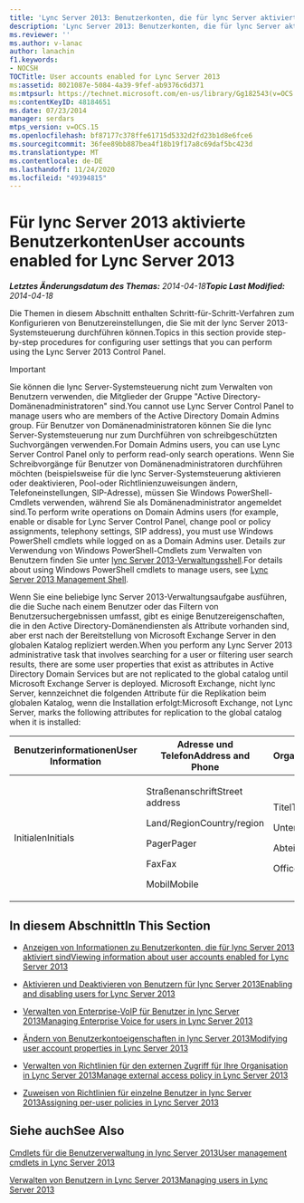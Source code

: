```yaml
---
title: 'Lync Server 2013: Benutzerkonten, die für lync Server aktiviert sind'
description: 'Lync Server 2013: Benutzerkonten, die für lync Server aktiviert sind.'
ms.reviewer: ''
ms.author: v-lanac
author: lanachin
f1.keywords:
- NOCSH
TOCTitle: User accounts enabled for Lync Server 2013
ms:assetid: 8021087e-5084-4a39-9fef-ab9376c6d371
ms:mtpsurl: https://technet.microsoft.com/en-us/library/Gg182543(v=OCS.15)
ms:contentKeyID: 48184651
ms.date: 07/23/2014
manager: serdars
mtps_version: v=OCS.15
ms.openlocfilehash: bf87177c378ffe61715d5332d2fd23b1d8e6fce6
ms.sourcegitcommit: 36fee89bb887bea4f18b19f17a8c69daf5bc423d
ms.translationtype: MT
ms.contentlocale: de-DE
ms.lasthandoff: 11/24/2020
ms.locfileid: "49394815"
---
```

# <a name="user-accounts-enabled-for-lync-server-2013"></a><span data-ttu-id="d8034-103">Für lync Server 2013 aktivierte Benutzerkonten</span><span class="sxs-lookup"><span data-stu-id="d8034-103">User accounts enabled for Lync Server 2013</span></span>

<div data-xmlns="http://www.w3.org/1999/xhtml">

<div class="topic" data-xmlns="http://www.w3.org/1999/xhtml" data-msxsl="urn:schemas-microsoft-com:xslt" data-cs="https://msdn.microsoft.com/">

<div data-asp="https://msdn2.microsoft.com/asp">



</div>

<div id="mainSection">

<div id="mainBody"><span data-ttu-id="d8034-104">

<span> </span></span><span class="sxs-lookup"><span data-stu-id="d8034-104">

<span> </span></span></span>

<span data-ttu-id="d8034-105">_**Letztes Änderungsdatum des Themas:** 2014-04-18_</span><span class="sxs-lookup"><span data-stu-id="d8034-105">_**Topic Last Modified:** 2014-04-18_</span></span>

<span data-ttu-id="d8034-106">Die Themen in diesem Abschnitt enthalten Schritt-für-Schritt-Verfahren zum Konfigurieren von Benutzereinstellungen, die Sie mit der lync Server 2013-Systemsteuerung durchführen können.</span><span class="sxs-lookup"><span data-stu-id="d8034-106">Topics in this section provide step-by-step procedures for configuring user settings that you can perform using the Lync Server 2013 Control Panel.</span></span>

<div>


> [!IMPORTANT]  
> <span data-ttu-id="d8034-107">Sie können die lync Server-Systemsteuerung nicht zum Verwalten von Benutzern verwenden, die Mitglieder der Gruppe "Active Directory-Domänenadministratoren" sind.</span><span class="sxs-lookup"><span data-stu-id="d8034-107">You cannot use Lync Server Control Panel to manage users who are members of the Active Directory Domain Admins group.</span></span> <span data-ttu-id="d8034-108">Für Benutzer von Domänenadministratoren können Sie die lync Server-Systemsteuerung nur zum Durchführen von schreibgeschützten Suchvorgängen verwenden.</span><span class="sxs-lookup"><span data-stu-id="d8034-108">For Domain Admins users, you can use Lync Server Control Panel only to perform read-only search operations.</span></span> <span data-ttu-id="d8034-109">Wenn Sie Schreibvorgänge für Benutzer von Domänenadministratoren durchführen möchten (beispielsweise für die lync Server-Systemsteuerung aktivieren oder deaktivieren, Pool-oder Richtlinienzuweisungen ändern, Telefoneinstellungen, SIP-Adresse), müssen Sie Windows PowerShell-Cmdlets verwenden, während Sie als Domänenadministrator angemeldet sind.</span><span class="sxs-lookup"><span data-stu-id="d8034-109">To perform write operations on Domain Admins users (for example, enable or disable for Lync Server Control Panel, change pool or policy assignments, telephony settings, SIP address), you must use Windows PowerShell cmdlets while logged on as a Domain Admins user.</span></span> <span data-ttu-id="d8034-110">Details zur Verwendung von Windows PowerShell-Cmdlets zum Verwalten von Benutzern finden Sie unter <A href="lync-server-2013-lync-server-management-shell.md">lync Server 2013-Verwaltungsshell</A>.</span><span class="sxs-lookup"><span data-stu-id="d8034-110">For details about using Windows PowerShell cmdlets to manage users, see <A href="lync-server-2013-lync-server-management-shell.md">Lync Server 2013 Management Shell</A>.</span></span>



</div>

<span data-ttu-id="d8034-111">Wenn Sie eine beliebige lync Server 2013-Verwaltungsaufgabe ausführen, die die Suche nach einem Benutzer oder das Filtern von Benutzersuchergebnissen umfasst, gibt es einige Benutzereigenschaften, die in den Active Directory-Domänendiensten als Attribute vorhanden sind, aber erst nach der Bereitstellung von Microsoft Exchange Server in den globalen Katalog repliziert werden.</span><span class="sxs-lookup"><span data-stu-id="d8034-111">When you perform any Lync Server 2013 administrative task that involves searching for a user or filtering user search results, there are some user properties that exist as attributes in Active Directory Domain Services but are not replicated to the global catalog until Microsoft Exchange Server is deployed.</span></span> <span data-ttu-id="d8034-112">Microsoft Exchange, nicht lync Server, kennzeichnet die folgenden Attribute für die Replikation beim globalen Katalog, wenn die Installation erfolgt:</span><span class="sxs-lookup"><span data-stu-id="d8034-112">Microsoft Exchange, not Lync Server, marks the following attributes for replication to the global catalog when it is installed:</span></span>


<table>
<colgroup>
<col style="width: 33%" />
<col style="width: 33%" />
<col style="width: 33%" />
</colgroup>
<thead>
<tr class="header">
<th><span data-ttu-id="d8034-113">Benutzerinformationen</span><span class="sxs-lookup"><span data-stu-id="d8034-113">User Information</span></span></th>
<th><span data-ttu-id="d8034-114">Adresse und Telefon</span><span class="sxs-lookup"><span data-stu-id="d8034-114">Address and Phone</span></span></th>
<th><span data-ttu-id="d8034-115">Organisation</span><span class="sxs-lookup"><span data-stu-id="d8034-115">Organization</span></span></th>
</tr>
</thead>
<tbody>
<tr class="odd">
<td><p><span data-ttu-id="d8034-116">Initialen</span><span class="sxs-lookup"><span data-stu-id="d8034-116">Initials</span></span></p></td>
<td><p><span data-ttu-id="d8034-117">Straßenanschrift</span><span class="sxs-lookup"><span data-stu-id="d8034-117">Street address</span></span></p>
<p><span data-ttu-id="d8034-118">Land/Region</span><span class="sxs-lookup"><span data-stu-id="d8034-118">Country/region</span></span></p>
<p><span data-ttu-id="d8034-119">Pager</span><span class="sxs-lookup"><span data-stu-id="d8034-119">Pager</span></span></p>
<p><span data-ttu-id="d8034-120">Fax</span><span class="sxs-lookup"><span data-stu-id="d8034-120">Fax</span></span></p>
<p><span data-ttu-id="d8034-121">Mobil</span><span class="sxs-lookup"><span data-stu-id="d8034-121">Mobile</span></span></p></td>
<td><p><span data-ttu-id="d8034-122">Titel</span><span class="sxs-lookup"><span data-stu-id="d8034-122">Title</span></span></p>
<p><span data-ttu-id="d8034-123">Unternehmen</span><span class="sxs-lookup"><span data-stu-id="d8034-123">Company</span></span></p>
<p><span data-ttu-id="d8034-124">Abteilung</span><span class="sxs-lookup"><span data-stu-id="d8034-124">Department</span></span></p>
<p><span data-ttu-id="d8034-125">Office</span><span class="sxs-lookup"><span data-stu-id="d8034-125">Office</span></span></p></td>
</tr>
</tbody>
</table>


<div>

## <a name="in-this-section"></a><span data-ttu-id="d8034-126">In diesem Abschnitt</span><span class="sxs-lookup"><span data-stu-id="d8034-126">In This Section</span></span>

  - [<span data-ttu-id="d8034-127">Anzeigen von Informationen zu Benutzerkonten, die für lync Server 2013 aktiviert sind</span><span class="sxs-lookup"><span data-stu-id="d8034-127">Viewing information about user accounts enabled for Lync Server 2013</span></span>](lync-server-2013-viewing-information-about-user-accounts-enabled-for-lync-server.md)

  - [<span data-ttu-id="d8034-128">Aktivieren und Deaktivieren von Benutzern für lync Server 2013</span><span class="sxs-lookup"><span data-stu-id="d8034-128">Enabling and disabling users for Lync Server 2013</span></span>](lync-server-2013-enabling-and-disabling-users-for-lync-server.md)

  - [<span data-ttu-id="d8034-129">Verwalten von Enterprise-VoIP für Benutzer in lync Server 2013</span><span class="sxs-lookup"><span data-stu-id="d8034-129">Managing Enterprise Voice for users in Lync Server 2013</span></span>](lync-server-2013-managing-enterprise-voice-for-users.md)

  - [<span data-ttu-id="d8034-130">Ändern von Benutzerkontoeigenschaften in lync Server 2013</span><span class="sxs-lookup"><span data-stu-id="d8034-130">Modifying user account properties in Lync Server 2013</span></span>](lync-server-2013-modifying-user-account-properties.md)

  - [<span data-ttu-id="d8034-131">Verwalten von Richtlinien für den externen Zugriff für Ihre Organisation in Lync Server 2013</span><span class="sxs-lookup"><span data-stu-id="d8034-131">Manage external access policy in Lync Server 2013</span></span>](lync-server-2013-manage-external-access-policy-for-your-organization.md)

  - [<span data-ttu-id="d8034-132">Zuweisen von Richtlinien für einzelne Benutzer in lync Server 2013</span><span class="sxs-lookup"><span data-stu-id="d8034-132">Assigning per-user policies in Lync Server 2013</span></span>](lync-server-2013-assigning-per-user-policies.md)

</div>

<div>

## <a name="see-also"></a><span data-ttu-id="d8034-133">Siehe auch</span><span class="sxs-lookup"><span data-stu-id="d8034-133">See Also</span></span>


[<span data-ttu-id="d8034-134">Cmdlets für die Benutzerverwaltung in lync Server 2013</span><span class="sxs-lookup"><span data-stu-id="d8034-134">User management cmdlets in Lync Server 2013</span></span>](lync-server-2013-user-management-cmdlets.md)  


[<span data-ttu-id="d8034-135">Verwalten von Benutzern in Lync Server 2013</span><span class="sxs-lookup"><span data-stu-id="d8034-135">Managing users in Lync Server 2013</span></span>](lync-server-2013-managing-users-in-lync-server.md)  
  

<span data-ttu-id="d8034-136"></div>

</div>

<span> </span>

</div>

</div>

</span><span class="sxs-lookup"><span data-stu-id="d8034-136"></div>

</div>

<span> </span>

</div>

</div>

</span></span></div>

